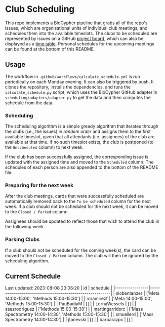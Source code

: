 # Club Scheduling

This repo implements a BioCypher pipeline that grabs all of the repo's issues,
which are organisational units of individual club meetings, and schedules them
into the available timeslots. The clubs to be scheduled are represented by
issues on a GitHub [project
board](https://github.com/orgs/saezlab/projects/18/views/1), which can also be
displayed as a [time
table](https://github.com/orgs/saezlab/projects/18/views/2). Personal schedules
for the upcoming meetings can be found at the bottom of this README.

## Usage

The workflow in `.github/workflows/calculate_schedule.yml` is run periodically
on each Monday evening. It can also be triggered by push. It clones the
repository, installs the dependencies, and runs the `calculate_schedule.py`
script, which uses the BioCypher GitHub adapter in
`scheduling/adapters/adapter.py` to get the data and then computes the schedule
from the data.

### Scheduling

The scheduling algorithm is a simple greedy algorithm that iterates through the
clubs (i.e., the issues) in *random order* and assigns them to the first
available timeslot, given that all attendants (i.e. assignees) of the club are
available at that time. If no such timeslot exists, the club is postponed (to
the `Unscheduled` column) to next week. 

If the club has been successfully assigned, the corresponding issue is updated
with the assigned time and moved to the `Scheduled` column. The schedules of
each person are also appended to the bottom of the README file.

### Preparing for the next week

After the club meetings, cards that were successfully scheduled are
automatically removed back to the `To be scheduled` column for the next week.
If a club should not be scheduled for the next week, it can be moved to the
`Closed / Parked` column.

Assignees should be updated to reflect those that wish to attend the club in the
following week.

### Parking Clubs

If a club should not be scheduled for the coming week(s), the card can be moved
to the `Closed / Parked` column. The club will then be ignored by the scheduling
algorithm.

## Current Schedule
Last updated: 2023-08-08 23:06:20
| id              | schedule                                                 |
|-----------------|----------------------------------------------------------|
| slobentanzer    | ['Meta 14:00-15:00', 'Methods 15:00-15:30']              |
| roramirezf      | ['Meta 14:00-15:00', 'Methods 15:00-15:30']              |
| PauBadiaM       | []                                                       |
| LornaWessels    | []                                                       |
| saezrodriguez   | ['Methods 15:00-15:30']                                  |
| martingarridorc | ['Mass Spectrometry 14:00-14:30', 'Methods 15:00-15:30'] |
| smuellerd       | ['Mass Spectrometry 14:00-14:30']                        |
| jtanevski       | []                                                       |
| barbarazpc      | []                                                       |